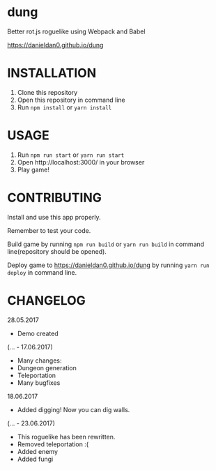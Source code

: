 # dung
Better rot.js roguelike using Webpack and Babel

https://danieldan0.github.io/dung

# INSTALLATION

 1. Clone this repository
 2. Open this repository in command line
 3. Run `npm install` or `yarn install`

# USAGE

 1. Run `npm run start` or `yarn run start`
 2. Open http://localhost:3000/ in your browser
 3. Play game!

# CONTRIBUTING

Install and use this app properly.

Remember to test your code.

Build game by running `npm run build` or `yarn run build` in command line(repository should be opened).

Deploy game to https://danieldan0.github.io/dung by running `yarn run deploy` in command line.

# CHANGELOG

28.05.2017
 - Demo created

(... - 17.06.2017)
 - Many changes:
  - Dungeon generation
  - Teleportation
  - Many bugfixes

18.06.2017
 - Added digging! Now you can dig walls.

(... - 23.06.2017)
 - This roguelike has been rewritten.
 - Removed teleportation :(
 - Added enemy
 - Added fungi
